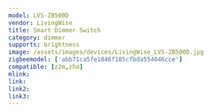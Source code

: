 ```yaml
---
model: LVS-ZB500D
vendor: LivingWise
title: Smart Dimmer Switch 
category: dimmer
supports: brightness
image: /assets/images/devices/LivingWise_LVS-ZB500D.jpg
zigbeemodel: ['abb71ca5fe1846f185cfbda554046cce']
compatible: [z2m,zha]
mlink: 
link: 
link2: 
link3: 
---
```

